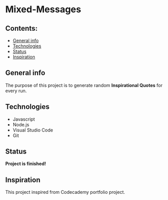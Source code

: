 # Mixed-Messages

## Contents:
* [General info](#general-info)
* [Technologies](#technologies)
* [Status](#status)
* [Inspiration](#inspiration)

## General info
The purpose of this project is to generate random **Inspirational  Quotes** for every run.

## Technologies
* Javascript
* Node.js
* Visual Studio Code
* Git

## Status
**Project is finished!**

## Inspiration 
This project inspired from Codecademy portfolio project.
